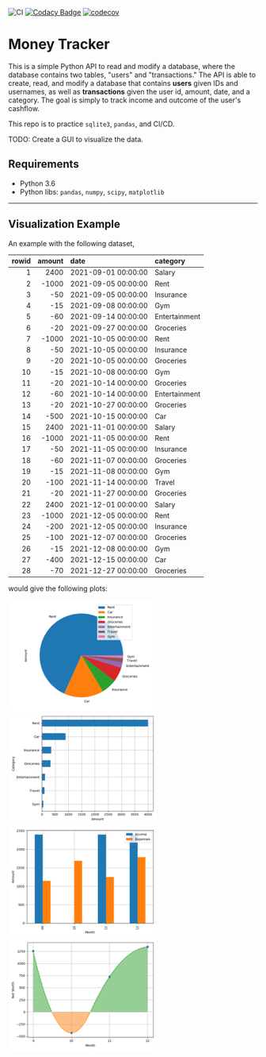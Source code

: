 ![CI](https://github.com/zidanmahmoud/money_tracker/actions/workflows/ci.yml/badge.svg)
[![Codacy Badge](https://app.codacy.com/project/badge/Grade/df3993f2816142968121dc56e5731cc2)](https://www.codacy.com/gh/zidanmahmoud/money_tracker/dashboard?utm_source=github.com&amp;utm_medium=referral&amp;utm_content=zidanmahmoud/money_tracker&amp;utm_campaign=Badge_Grade)
[![codecov](https://codecov.io/gh/zidanmahmoud/money_tracker/branch/main/graph/badge.svg?token=69YDW00T26)](https://codecov.io/gh/zidanmahmoud/money_tracker)

# Money Tracker
This is a simple Python API to read and modify a database, where the database contains two tables, "users" and "transactions." The API is able to create, read, and modify a database that contains **users** given IDs and usernames, as well as **transactions** given the user id, amount, date, and a category. The goal is simply to track income and outcome of the user's cashflow.

This repo is to practice `sqlite3`, `pandas`, and CI/CD.

TODO: Create a GUI to visualize the data.

## Requirements
- Python 3.6
- Python libs: `pandas`, `numpy`, `scipy`, `matplotlib`

---

## Visualization Example

An example with the following dataset,

|   rowid |   amount | date                | category      |
|--------:|---------:|:--------------------|:--------------|
|       1 |     2400 | 2021-09-01 00:00:00 | Salary        |
|       2 |    -1000 | 2021-09-05 00:00:00 | Rent          |
|       3 |      -50 | 2021-09-05 00:00:00 | Insurance     |
|       4 |      -15 | 2021-09-08 00:00:00 | Gym           |
|       5 |      -60 | 2021-09-14 00:00:00 | Entertainment |
|       6 |      -20 | 2021-09-27 00:00:00 | Groceries     |
|       7 |    -1000 | 2021-10-05 00:00:00 | Rent          |
|       8 |      -50 | 2021-10-05 00:00:00 | Insurance     |
|       9 |      -20 | 2021-10-05 00:00:00 | Groceries     |
|      10 |      -15 | 2021-10-08 00:00:00 | Gym           |
|      11 |      -20 | 2021-10-14 00:00:00 | Groceries     |
|      12 |      -60 | 2021-10-14 00:00:00 | Entertainment |
|      13 |      -20 | 2021-10-27 00:00:00 | Groceries     |
|      14 |     -500 | 2021-10-15 00:00:00 | Car           |
|      15 |     2400 | 2021-11-01 00:00:00 | Salary        |
|      16 |    -1000 | 2021-11-05 00:00:00 | Rent          |
|      17 |      -50 | 2021-11-05 00:00:00 | Insurance     |
|      18 |      -60 | 2021-11-07 00:00:00 | Groceries     |
|      19 |      -15 | 2021-11-08 00:00:00 | Gym           |
|      20 |     -100 | 2021-11-14 00:00:00 | Travel        |
|      21 |      -20 | 2021-11-27 00:00:00 | Groceries     |
|      22 |     2400 | 2021-12-01 00:00:00 | Salary        |
|      23 |    -1000 | 2021-12-05 00:00:00 | Rent          |
|      24 |     -200 | 2021-12-05 00:00:00 | Insurance     |
|      25 |     -100 | 2021-12-07 00:00:00 | Groceries     |
|      26 |      -15 | 2021-12-08 00:00:00 | Gym           |
|      27 |     -400 | 2021-12-15 00:00:00 | Car           |
|      28 |      -70 | 2021-12-27 00:00:00 | Groceries     |

would give the following plots:

<img src="./readme_images/piechart.png" width="300">
<img src="./readme_images/barchart.png" width="300">
<img src="./readme_images/moneyflow.png" width="300">
<img src="./readme_images/networth.png" width="300">
